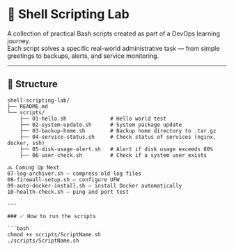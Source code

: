 # 🐚 Shell Scripting Lab

A collection of practical Bash scripts created as part of a DevOps learning journey.  
Each script solves a specific real-world administrative task — from simple greetings to backups, alerts, and service monitoring.

---

## 📁 Structure

```plaintext
shell-scripting-lab/
├── README.md
└── scripts/
    ├── 01-hello.sh              # Hello world test
    ├── 02-system-update.sh      # System package update
    ├── 03-backup-home.sh        # Backup home directory to .tar.gz
    ├── 04-service-status.sh     # Check status of services (nginx, docker, ssh)
    ├── 05-disk-usage-alert.sh   # Alert if disk usage exceeds 80%
    ├── 06-user-check.sh         # Check if a system user exists

🔜 Coming Up Next
07-log-archiver.sh – compress old log files
08-firewall-setup.sh – configure UFW
09-auto-docker-install.sh – install Docker automatically
10-health-check.sh – ping and port test

---

### ✅ How to run the scripts

```bash
chmod +x scripts/ScriptName.sh
./scripts/ScriptName.sh